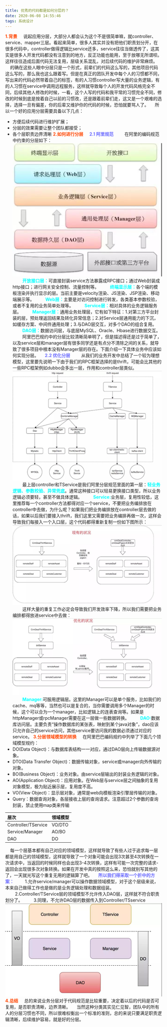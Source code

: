 ```yaml
---
title: 优秀的代码都是如何分层的？
date: 2020-06-08 14:55:46
tags: 系统设计
---
```

<b style="color: orangered">1.背景</b>
&nbsp;&nbsp;&nbsp;&nbsp;说起应用分层，大部分人都会认为这个不是很简单嘛，就controller、service、mapper三层。看起来简单，很多人其实并没有把他们职责划分开，在很多代码中，controller做得逻辑比service还多，service往往当做透传了，这其实是很多人开发代码都没有注意到的地方，反正功能也能用，至于放哪无所谓呗。这样往往造成后面代码无法复用，层级关系混乱，对后续代码的维护非常麻烦。<!-- more -->
&nbsp;&nbsp;&nbsp;&nbsp;的确在这些人眼中分层只是一个形式，前辈们的代码这么写的，其他项目代码这么写的，那么我也这么跟着写。但是在真正的团队开发中每个人的习惯都不同，写出来的代码必然带着自己的标签，有的人习惯controller写大量的业务逻辑，有的人习惯在service中调用远程服务，这样就导致每个人的开发代码风格完全不同，后续其他人修改的时候，一看，这个人写的代码和我平常的习惯完全不同，修改的时候到底是按着自己以前的习惯改，还是跟着前辈们走，这又是一个艰难的选择，选择一旦有偏差，你的后辈又维护你的代码的时候，恐怕就要骂人了。
&nbsp;&nbsp;&nbsp;&nbsp;所以一个好的应用分层需要具备以下几点：
- 方便后续代码进行维护扩展；
- 分层的效果需要让整个团队都接受；
- 各个层职责边界清晰
<b style="color: orangered">2.如何进行分层</b>
&nbsp;&nbsp;&nbsp;&nbsp;<b style="color: #6A6AFF">2.1 阿里规范</b>
&nbsp;&nbsp;&nbsp;&nbsp;&nbsp;&nbsp;&nbsp;&nbsp;在阿里的编码规范中约束的分层如下：
![阿里规范中分层结构](优秀的代码都是如何分层的/分层1.jpg)
&nbsp;&nbsp;&nbsp;&nbsp;&nbsp;&nbsp;&nbsp;&nbsp;<b style="color: #00FFFF">开放接口层：</b>可直接封装service方法暴露成RPC接口；通过Web封装成http接口；进行网关安全控制、流量控制等。
&nbsp;&nbsp;&nbsp;&nbsp;&nbsp;&nbsp;&nbsp;&nbsp;<b style="color: #00FFFF">终端显示层：</b>各个端的模板渲染并执行显示的层。当前主要是velocity渲染、JS渲染、JSP渲染、移动端展示等。
&nbsp;&nbsp;&nbsp;&nbsp;&nbsp;&nbsp;&nbsp;&nbsp;<b style="color: #00FFFF">Web层：</b>主要是对访问控制进行转发，各类基本参数校验，或者不复用的业务简单处理等。
&nbsp;&nbsp;&nbsp;&nbsp;&nbsp;&nbsp;&nbsp;&nbsp;<b style="color: #00FFFF">Service层：</b>相对具体的业务逻辑服务层。
&nbsp;&nbsp;&nbsp;&nbsp;&nbsp;&nbsp;&nbsp;&nbsp;<b style="color: #00FFFF">Manager层：</b>通用业务处理层，它有如下特征：1.对第三方平台封装的层，预处理返回结果及转化异常信息；2.对Service层通用能力的下沉，如缓存方案、中间件通用处理；3.与DAO层交互，对多个DAO的组合复用。
&nbsp;&nbsp;&nbsp;&nbsp;&nbsp;&nbsp;&nbsp;&nbsp;<b style="color: #00FFFF">DAO层：</b>数据访问层，与底层MySQL、Oracle、Hbase进行数据交互。
&nbsp;&nbsp;&nbsp;&nbsp;&nbsp;&nbsp;&nbsp;&nbsp;阿里巴巴规约中的分层比较清晰简单明了，但是描述得还是过于简单了，以及service层和manager层有很多同学还是有点分不清除之间的关系，就导致了很多项目中根本没有Manager层的存在。下面介绍一下具体业务中应该如何实现分层。
&nbsp;&nbsp;&nbsp;&nbsp;<b style="color: #6A6AFF">2.2 优化分层</b>
&nbsp;&nbsp;&nbsp;&nbsp;&nbsp;&nbsp;&nbsp;&nbsp;从我们的业务开发中总结了一个较为理想模型，这里要先说明一下由于我们的RPC框架选择的是thrift，可能会比其他的一些RPC框架例如dubbo会多出一层，作用和controller层类似。
![优化分成](优秀的代码都是如何分层的/分层2.jpg)
&nbsp;&nbsp;&nbsp;&nbsp;&nbsp;&nbsp;&nbsp;&nbsp;最上层controller和TService是我们阿里分层规范里面的第一层：<b style="color: #00FFFF">轻业务逻辑、参数校验、异常兜底</b>。通常这种接口可以轻易更换接口类型，所以业务逻辑必须要轻，甚至不做具体逻辑。
&nbsp;&nbsp;&nbsp;&nbsp;&nbsp;&nbsp;&nbsp;&nbsp;<b style="color: #00FFFF">Service:</b>业务层，复用性较低，这里推荐每一个controller方法都得对应一个service，不要把业务编排放在controller中去做，为什么呢？如果我们把业务编排放在controller层去做的话，如果以后我们要接入thrift，我们这里又需要把业务编排再做一次，这样会导致我们每接入一个入口层，这个代码都得重新复制一份如下图所示：
![现有的状况](优秀的代码都是如何分层的/分层3.jpg)
&nbsp;&nbsp;&nbsp;&nbsp;&nbsp;&nbsp;&nbsp;&nbsp;这样大量的重复工作必定会导致我们开发效率下降，所以我们需要把业务编排都得放进service中去做：
![优化的状况](优秀的代码都是如何分层的/分层4.jpg)
&nbsp;&nbsp;&nbsp;&nbsp;&nbsp;&nbsp;&nbsp;&nbsp;<b style="color: #00FFFF">Manager:</b>可服用逻辑层。这里的Manager可以是单个服务，比如我们的cache、mq等等，当然也可以是复合的，当你需要调用多个Manager的时候，这个可以合为一个manager，比如逻辑上的连表查询等。如果是httpManager或rpcManager需要在这一层做一些数据转换。
&nbsp;&nbsp;&nbsp;&nbsp;&nbsp;&nbsp;&nbsp;&nbsp;<b style="color: #00FFFF">DAO:</b>数据库访问层。主要负责“操作数据库的某张表，映射到某个java对象”，dao应该只允许自己的service访问，其他service要访问我的数据必须通过对应的service。
<b style="color: orangered">3.分层领域模型的转换</b>
&nbsp;&nbsp;&nbsp;&nbsp;在阿里巴巴编码规约中列举了下面几个领域模型规约：
- DO(Data Object)：与数据库表结构一一对应，通过DAO层向上传输数据源对象。
- DTO(Data Transfer Object)：数据传输对象，service或manager向外传输的对象。
- BO(Business Object)：业务对象。由service层输出的封装业务逻辑的对象。
- AO(Application Object)：应用对象。在Web层与service层之间抽象的复用对象模型，极为贴近展示层，复用度不高。
- VO(View Object)：显示层对象，通常是web向模板渲染引擎层传输的对象。
- Query：数据查询对象，各层接收上层的查询请求。注意超过2个参数的查询封装，禁止使用map类来传输

|<font color='#0A0A0A'>层次</font>|<font color='#0A0A0A'>领域模型</font>|
|:-----  |:-----|
|Controller/TService| VO/DTO|
|Service/Manager| AO/BO|
|DAO| DO|
&nbsp;&nbsp;&nbsp;&nbsp;每一个层基本都有自己对应的领域模型，这样就导致了有些人过于追求每一层都是用自己的领域模型，这样就导致了一个对象可能会出现3次甚至4次转换在一次请求中，当返回的时候同样也会出现3-4次转换，这样有可能一次完整的请求-返回会出现很多次对象转换。如果在开发中真的按照这么来，恐怕就别写其他的了，一天就光写这个重复无用的逻辑算了吧。
&nbsp;&nbsp;&nbsp;&nbsp;<b style="color: #6A6AFF">所以我们得采取一个折中的方案：</b>
&nbsp;&nbsp;&nbsp;&nbsp;&nbsp;&nbsp;&nbsp;&nbsp;1.允许service/manager可以操作数据领域模型，对于这个层级来说，本来自己做得工作也是做的是业务逻辑处理和数据组装。
&nbsp;&nbsp;&nbsp;&nbsp;&nbsp;&nbsp;&nbsp;&nbsp;2.Controller/TService层的领域模型不允许传入DAO层，这样就不符合职责划分了。
&nbsp;&nbsp;&nbsp;&nbsp;&nbsp;&nbsp;&nbsp;&nbsp;3.同理，不允许DAO层的数据传入到Controller/TSservice
![领域模型应用](优秀的代码都是如何分层的/分层5.jpg)
<b style="color: orangered">4.总结</b>
&nbsp;&nbsp;&nbsp;&nbsp;总的来说业务分层对于代码规范是比较重要，决定着以后的代码是否可复用，是否职责清晰，边界清晰。
&nbsp;&nbsp;&nbsp;&nbsp;当然这种分类其实见仁见智，团队中的所有人的分层习惯也不同，所以很难权衡出一个标准的准则，总的来说只要满足职责逻辑清晰，后续维护容易，就是好的分层。